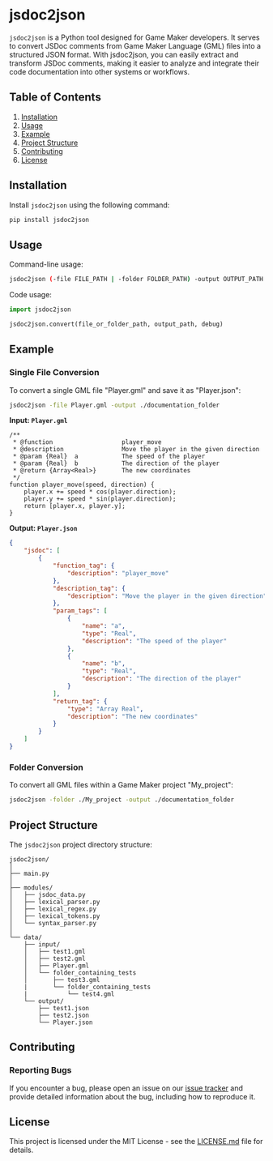 # jsdoc2json

`jsdoc2json` is a Python tool designed for Game Maker developers. It serves to convert JSDoc comments from Game Maker Language (GML) files into a structured JSON format. With jsdoc2json, you can easily extract and transform JSDoc comments, making it easier to analyze and integrate their code documentation into other systems or workflows.

## Table of Contents

1. [Installation](#installation)
2. [Usage](#usage)
3. [Example](#example)
4. [Project Structure](#project-structure)
5. [Contributing](#contributing)
6. [License](#license)

## Installation

Install `jsdoc2json` using the following command:

```bash
pip install jsdoc2json
```

## Usage

Command-line usage:

```bash
jsdoc2json (-file FILE_PATH | -folder FOLDER_PATH) -output OUTPUT_PATH [-debug]
```

Code usage:

```python
import jsdoc2json

jsdoc2json.convert(file_or_folder_path, output_path, debug)
```

## Example

### Single File Conversion

To convert a single GML file "Player.gml" and save it as "Player.json":

```bash
jsdoc2json -file Player.gml -output ./documentation_folder
```

**Input: `Player.gml`**

```gml
/**
 * @function                   player_move
 * @description                Move the player in the given direction
 * @param {Real}  a            The speed of the player
 * @param {Real}  b            The direction of the player
 * @return {Array<Real>}       The new coordinates
 */
function player_move(speed, direction) {
    player.x += speed * cos(player.direction);
    player.y += speed * sin(player.direction);
	return [player.x, player.y];
}
```

**Output: `Player.json`**

```json
{
    "jsdoc": [
        {
            "function_tag": {
                "description": "player_move"
            },
            "description_tag": {
                "description": "Move the player in the given direction"
            },
            "param_tags": [
                {
                    "name": "a",
                    "type": "Real",
                    "description": "The speed of the player"
                },
                {
                    "name": "b",
                    "type": "Real",
                    "description": "The direction of the player"
                }
            ],
            "return_tag": {
                "type": "Array Real",
                "description": "The new coordinates"
            }
        }
    ]
}
```

### Folder Conversion

To convert all GML files within a Game Maker project "My_project":

```bash
jsdoc2json -folder ./My_project -output ./documentation_folder
```

## Project Structure

The `jsdoc2json` project directory structure:

```
jsdoc2json/
│
├── main.py
│
├── modules/
│   ├── jsdoc_data.py
│   ├── lexical_parser.py
│   ├── lexical_regex.py
│   ├── lexical_tokens.py
│   └── syntax_parser.py
│
└── data/
    ├── input/
    │   ├── test1.gml
    │   ├── test2.gml
    │   ├── Player.gml
    │   └── folder_containing_tests
    │       ├── test3.gml
    |       └── folder_containing_tests
    |           └── test4.gml
    └── output/
        ├── test1.json
        ├── test2.json
        └── Player.json
```

## Contributing

### Reporting Bugs

If you encounter a bug, please open an issue on our [issue tracker](https://github.com/Cooleure/jsdoc2json/issues) and provide detailed information about the bug, including how to reproduce it.

## License

This project is licensed under the MIT License - see the [LICENSE.md](LICENSE.md) file for details.